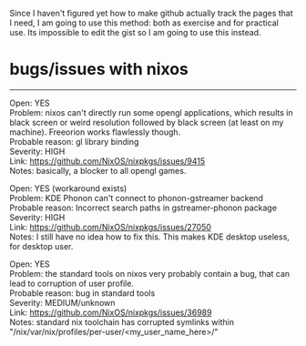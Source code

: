 Since I haven't figured yet how to make github actually track the pages that I need, I am going to use this method: both as exercise and for practical use. Its impossible to edit the gist so I am going to use this instead.

# bugs/issues with nixos
-- -- -- --
Open: YES  
Problem: nixos can't directly run some opengl applications, which results in black screen or weird resolution followed by black screen (at least on my machine). Freeorion works flawlessly though.  
Probable reason: gl library binding  
Severity: HIGH  
Link: https://github.com/NixOS/nixpkgs/issues/9415  
Notes: basically, a blocker to all opengl games.  


Open: YES (workaround exists)  
Problem: KDE Phonon can't connect to phonon-gstreamer backend  
Probable reason: Incorrect search paths in gstreamer-phonon package  
Severity: HIGH  
Link: https://github.com/NixOS/nixpkgs/issues/27050  
Notes: I still have no idea how to fix this. This makes KDE desktop useless, for desktop user.  


Open: YES  
Problem: the standard tools on nixos very probably contain a bug, that can lead to corruption of user profile.  
Probable reason: bug in standard tools  
Severity: MEDIUM/unknown  
Link: https://github.com/NixOS/nixpkgs/issues/36989  
Notes:  standard nix toolchain has corrupted symlinks within "/nix/var/nix/profiles/per-user/<my_user_name_here>/" 
